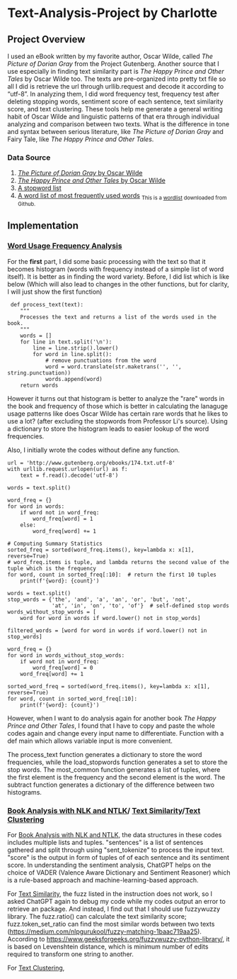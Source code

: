 # **Text-Analysis-Project by Charlotte**

## **Project Overview**
 I used an eBook written by my favorite author, Oscar Wilde, called *The Picture of Dorian Gray* from the Project Gutenberg. Another source that I use especially in finding text similarity part is *The Happy Prince and Other Tales* by Oscar Wilde too. The texts are pre-organized into pretty txt file so all I did is retrieve the url through urllib.request and decode it according to “utf-8”. In analyzing them, I did word frequency test, frequency test after deleting stopping words, sentiment score of each sentence, text similarity score, and text clustering. These tools help me generate a general writing habit of Oscar Wilde and linguistic patterns of that era through individual analyzing and comparison between two texts. What is the difference in tone and syntax between serious literature, like *The Picture of Dorian Gray* and Fairy Tale, like *The Happy Prince and Other Tales*. 
 
 ### **Data Source**
 1. [*The Picture of Dorian Gray* by Oscar Wilde](http://www.gutenberg.org/ebooks/174.txt.utf-8)
 2. [*The Happy Prince and Other Tales* by Oscar Wilde](https://www.gutenberg.org/cache/epub/30120/pg30120.txt)
 3. [A stopword list](stopwords.txt)
 4. [A word list of most frequently used words](wiki-100k.txt) 
    <sub>This is a [wordlist](https://gist.github.com/h3xx/1976236) downloaded from Github.</sub>

## **Implementation**
 ### [Word Usage Frequency Analysis](frequency_analysis.py)
 For the **first** part, I did some basic processing with the text so that it becomes histogram (words with frequency instead of a simple list of word itself). It is better as in finding the word variety. Before, I did list which is like below (Which will also lead to changes in the other functions, but for clarity, I will just show the first function)
```
 def process_text(text):
    """
    Processes the text and returns a list of the words used in the book. 
    """
    words = []
    for line in text.split('\n'):
        line = line.strip().lower()
        for word in line.split():
            # remove punctuations from the word
            word = word.translate(str.maketrans('', '', string.punctuation))
            words.append(word)
    return words
```

However it turns out that histogram is better to analyze the "rare" words in the book and frequency of those which is better in calculating the lanaguge usage patterns like does Oscar Wilde has certain rare words that he likes to use a lot? (after excluding the stopwords from Professor Li's source). Using a dictionary to store the histogram leads to easier lookup of the word frequencies. 

Also, I initially wrote the codes without define any function.

```
url = 'http://www.gutenberg.org/ebooks/174.txt.utf-8'
with urllib.request.urlopen(url) as f:
    text = f.read().decode('utf-8')

words = text.split()

word_freq = {}
for word in words:
    if word not in word_freq:
        word_freq[word] = 1
    else:
        word_freq[word] += 1

# Computing Summary Statistics
sorted_freq = sorted(word_freq.items(), key=lambda x: x[1], reverse=True)
# word_freq.items is tuple, and lambda returns the second value of the tuple which is the frequency
for word, count in sorted_freq[:10]:  # return the first 10 tuples
    print(f'{word}: {count}')

words = text.split()
stop_words = {'the', 'and', 'a', 'an', 'or', 'but', 'not',
              'at', 'in', 'on', 'to', 'of'}  # self-defined stop words
words_without_stop_words = [
    word for word in words if word.lower() not in stop_words]

filtered_words = [word for word in words if word.lower() not in stop_words]

word_freq = {}
for word in words_without_stop_words:
    if word not in word_freq:
        word_freq[word] = 0
    word_freq[word] += 1

sorted_word_freq = sorted(word_freq.items(), key=lambda x: x[1], reverse=True)
for word, count in sorted_word_freq[:10]:
    print(f'{word}: {count}')
```

However, when I want to do analysis again for another book *The Happy Prince and Other Tales*, I found that I have to copy and paste the whole codes again and change every input name to differentiate. Function with a def main which allows variable input is more convenient. 
 
The process_text function generates a dictionary to store the word frequencies, while the load_stopwords function generates a set to store the stop words. The most_common function generates a list of tuples, where the first element is the frequency and the second element is the word. The subtract function generates a dictionary of the difference between two histograms.

### [Book Analysis with NLK and NTLK](book_analysis.py)/ [Text Similarity](text_similarity.py)/[Text Clustering](text_clustering.py)

For [Book Analysis with NLK and NTLK](book_analysis.py), the data structures in these codes includes multiple lists and tuples. "sentences" is a list of sentences gathered and split through using "sent_tokenize" to process the input text. "score" is the output in form of tuples of of each sentence and its sentiment score. In understanding the sentiment analysis, ChatGPT helps on the choice of VADER (Valence Aware Dictionary and Sentiment Reasoner) which is a rule-based approach and machine-learning-based approach. 

For [Text Similarity](text_similarity.py), the fuzz listed in the instruction does not work, so I asked ChatGPT again to debug my code while my codes output an error to retrieve an package. And instead, I find out that I should use fuzzywuzzy library. The fuzz.ratio() can calculate the text similarity score; fuzz.token_set_ratio can find the most similar words between two texts (https://medium.com/nlpgurukool/fuzzy-matching-1baac719aa25). According to https://www.geeksforgeeks.org/fuzzywuzzy-python-library/, it is based on Levenshtein distance, which is minimum number of edits required to transform one string to another. 

For [Text Clustering](text_clustering.py), 